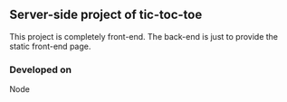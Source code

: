 ## Server-side project of tic-toc-toe
This project is completely front-end.
The back-end is just to provide the static front-end page.

### Developed on
Node

